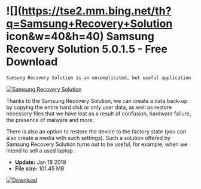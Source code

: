 # ![](https://tse2.mm.bing.net/th?q=Samsung+Recovery+Solution icon&w=40&h=40) Samsung Recovery Solution 5.0.1.5  - Free Download

```sh
Samsung Recovery Solution is an uncomplicated, but useful application for Samsung computer users.
```
[![Samsung Recovery Solution](https:https://tse1.mm.bing.net/th?id=OIP.Qu6ncYvZdNXrMTFR7OMjAAHaFs&pid=Api)](https://softexe.net/win/disks-files/data-recovery/samsung-recovery-solution:abag.html)

Thanks to the Samsung Recovery Solution, we can create a data back-up by copying the entire hard disk or only user data, as well as restore necessary files that we have lost as a result of confusion, hardware failure, the presence of malware and more. 
 
 There is also an option to restore the device to the factory state (you can also create a media with such settings). Such a solution offered by Samsung Recovery Solution turns out to be useful, for example, when we intend to sell a used laptop.


- **Update:** Jan 18 2019
- **File size:** 101.45 MB

[![Download](https://cdn.softexe.net/static/img/download.png)](https://softexe.net/win/disks-files/data-recovery/samsung-recovery-solution:abag.html)

